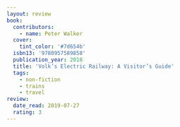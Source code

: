 ```yaml
---
layout: review
book:
  contributors:
    - name: Peter Walker
  cover:
    tint_color: '#7d654b'
  isbn13: '9780957589858'
  publication_year: 2018
  title: 'Volk’s Electric Railway: A Visitor’s Guide'
  tags:
    - non-fiction
    - trains
    - travel
review:
  date_read: 2019-07-27
  rating: 3
---
```

